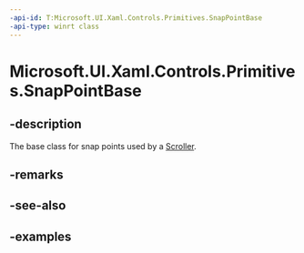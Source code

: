 ```yaml
---
-api-id: T:Microsoft.UI.Xaml.Controls.Primitives.SnapPointBase
-api-type: winrt class
---
```


# Microsoft.UI.Xaml.Controls.Primitives.SnapPointBase

<!--
public class SnapPointBase : Windows.UI.Xaml.DependencyObject
-->

## -description

The base class for snap points used by a [Scroller](scroller.md).

## -remarks

## -see-also

## -examples

